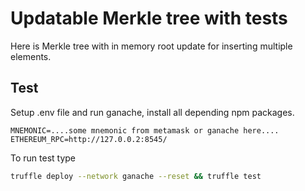 # Updatable Merkle tree with tests

Here is Merkle tree with in memory root update for inserting multiple elements.

## Test

Setup .env file and run ganache, install all depending npm packages.

```
MNEMONIC=....some mnemonic from metamask or ganache here....
ETHEREUM_RPC=http://127.0.0.2:8545/

```

To run test type

```sh
truffle deploy --network ganache --reset && truffle test
```

